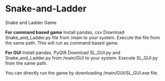# Snake-and-Ladder
Snake and Ladder Game

**For command based game**
Install pandas, csv
Download Snake_and_Ladder.py file from /main to your system.
Execute the file from the same path. This will run as command based game.

**For GUI**
Install pandas, PyQt6
Download SL_GUI.py and Snake_and_Ladder.py from /main/GUI to your system.
Execute SL_GUI.py from the same path.


You can directly run the game by downloading /main/GUI/SL_GUI.exe file.
